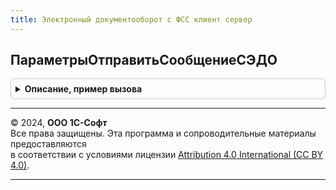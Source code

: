 ```yaml
---
title: Электронный документооборот с ФСС клиент сервер
---
```



## ПараметрыОтправитьСообщениеСЭДО
<details style="margin: 1em 0; padding: 0.5em; border: 1px solid #ccc; border-radius: 6px;">

<summary style="font-weight: bold; cursor: pointer;">Описание, пример вызова</summary>

```bsl

// Возвращает параметры для отправки сообщения в СЭДО.
// Реквизиты РегистрационныйНомерФСС и СвойстваДляОбмена заполняются автоматически при вызове с сервера,
// при вызове с клиента эти реквизиты нужно заполнять самостоятельно.
//
// Параметры:
//   ТипСообщения                 - Число     - тип сообщения СЭДО из спецификации типов документов,
//   СодержимоеИлиАдресСообщения  - Строка    - текст выгрузки сообщения СЭДО по спецификации типов документов или
//                                - Строка    - адрес во временном хранилище, по которому содержится строка или двоичные
//                                              данные в кодировке utf-8 текста выгрузки сообщения СЭДО по спецификации
//                                              типов документов
//   Организация                  - СправочникСсылка.Организации - организация отправитель,
//   ОписаниеОшибки               - Строка    - шаблон текста сообщения, возвращаемого в ключе "ОписаниеОшибки"
//                                              результата оповещения обратного вызова при неудаче отправки,
//                                              с подстановкой текста ошибки вместо %1, например:
//                                              НСтр("ru = 'Не удалось подписать организацию на оповещения об изменении состояний ЭЛН сотрудников.'") + Символы.ПС + "%1",
//   РегистрационныйНомерФСС      - Строка    - регистрационный номер ФСС (дополнительный код ФСС в случае филиала),
//                                              при пустом значении подставляется из организации если метод вызывается с сервера.
//   ТипВзаимодействия            - Число     - Для отпрвки от имени страхователя передается значение 2, для отправки МЧД 3.
//                                              Если значение не заполнено, то тип определяется по типу сообщения.
//   СвойстваДляОбмена            - Структура - при значении Неопределено заполняется автоматически при вызове с сервера, при типе
//                                              взаимодействия 3 (МЧД) можно передать структуру с реквизитами
//                                              "ОГРН", "ИНН", "КПП", "СНИЛС"
// Возвращаемое значение:
//   Структура - переданные параметры отправки сообщения (незаполненные могут вычисляться) для передачи в процедуру
//               "ЭлектронныйДокументооборотСФССКлиент.ОтправитьСообщениеСЭДО", параметр "ПараметрыСообщения".
//
Функция ПараметрыОтправитьСообщениеСЭДО( Экспорт
```

Пример вызова
```bsl
Результат = ЭлектронныйДокументооборотСФССКлиентСервер.ПараметрыОтправитьСообщениеСЭДО();
```
</details>

---

© 2024, **ООО 1С-Софт**  
Все права защищены. Эта программа и сопроводительные материалы предоставляются  
в соответствии с условиями лицензии [Attribution 4.0 International (CC BY 4.0)](https://creativecommons.org/licenses/by/4.0/legalcode).

---
